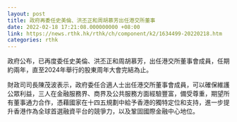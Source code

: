 ```yaml
---
layout: post
title: 政府再委任史美倫、洪丕正和周胡慕芳出任港交所董事
date: 2022-02-18 17:21:08.000000000 +08:00
link: https://news.rthk.hk/rthk/ch/component/k2/1634499-20220218.htm
categories: rthk
---
```


政府公布，已再度委任史美倫、洪丕正和周胡慕芳，出任港交所董事會成員，任期約兩年，直至2024年舉行的股東周年大會完結為止。

財政司司長陳茂波表示，政府委任合適人士出任港交所董事會成員，可以確保維護公眾利益，三人在金融服務界、商界及公共服務方面經驗豐富，備受尊重，期望所有董事通力合作，憑藉國家在十四五規劃中給予香港的獨特定位和支持，進一步提升香港作為全球首選融資平台的競爭力，以及鞏固國際金融中心地位。
